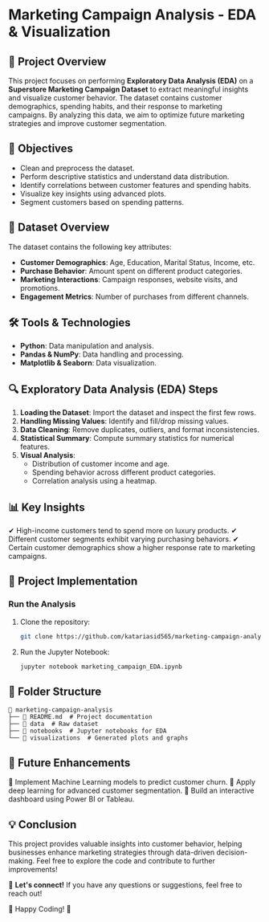 # Marketing Campaign Analysis - EDA & Visualization

## 📌 Project Overview
This project focuses on performing **Exploratory Data Analysis (EDA)** on a **Superstore Marketing Campaign Dataset** to extract meaningful insights and visualize customer behavior. The dataset contains customer demographics, spending habits, and their response to marketing campaigns. By analyzing this data, we aim to optimize future marketing strategies and improve customer segmentation.

## 🎯 Objectives
- Clean and preprocess the dataset.
- Perform descriptive statistics and understand data distribution.
- Identify correlations between customer features and spending habits.
- Visualize key insights using advanced plots.
- Segment customers based on spending patterns.

## 📂 Dataset Overview
The dataset contains the following key attributes:
- **Customer Demographics**: Age, Education, Marital Status, Income, etc.
- **Purchase Behavior**: Amount spent on different product categories.
- **Marketing Interactions**: Campaign responses, website visits, and promotions.
- **Engagement Metrics**: Number of purchases from different channels.

## 🛠️ Tools & Technologies
- **Python**: Data manipulation and analysis.
- **Pandas & NumPy**: Data handling and processing.
- **Matplotlib & Seaborn**: Data visualization.

## 🔍 Exploratory Data Analysis (EDA) Steps
1. **Loading the Dataset**: Import the dataset and inspect the first few rows.
2. **Handling Missing Values**: Identify and fill/drop missing values.
3. **Data Cleaning**: Remove duplicates, outliers, and format inconsistencies.
4. **Statistical Summary**: Compute summary statistics for numerical features.
5. **Visual Analysis**:
   - Distribution of customer income and age.
   - Spending behavior across different product categories.
   - Correlation analysis using a heatmap.

## 📊 Key Insights
✔ High-income customers tend to spend more on luxury products.
✔ Different customer segments exhibit varying purchasing behaviors.
✔ Certain customer demographics show a higher response rate to marketing campaigns.

## 🚀 Project Implementation
### Run the Analysis
1. Clone the repository:
   ```bash
   git clone https://github.com/katariasid565/marketing-campaign-analysis.git
   ```
2. Run the Jupyter Notebook:
   ```bash
   jupyter notebook marketing_campaign_EDA.ipynb
   ```

## 📁 Folder Structure
```
📂 marketing-campaign-analysis
├── 📜 README.md  # Project documentation
├── 📂 data  # Raw dataset
├── 📂 notebooks  # Jupyter notebooks for EDA
└── 📂 visualizations  # Generated plots and graphs
```

## 📌 Future Enhancements
🔹 Implement Machine Learning models to predict customer churn.
🔹 Apply deep learning for advanced customer segmentation.
🔹 Build an interactive dashboard using Power BI or Tableau.

## 💡 Conclusion
This project provides valuable insights into customer behavior, helping businesses enhance marketing strategies through data-driven decision-making. Feel free to explore the code and contribute to further improvements!

📢 **Let's connect!** If you have any questions or suggestions, feel free to reach out!

🚀 Happy Coding! 🎯

